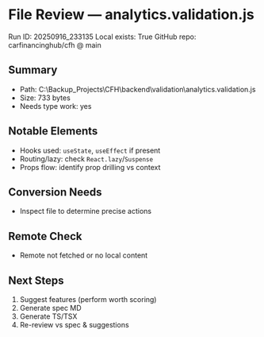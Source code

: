 # File Review — analytics.validation.js
Run ID: 20250916_233135
Local exists: True
GitHub repo: carfinancinghub/cfh @ main

## Summary
- Path: C:\Backup_Projects\CFH\backend\validation\analytics.validation.js
- Size: 733 bytes
- Needs type work: yes

## Notable Elements
- Hooks used: `useState`, `useEffect` if present
- Routing/lazy: check `React.lazy`/`Suspense`
- Props flow: identify prop drilling vs context

## Conversion Needs
- Inspect file to determine precise actions

## Remote Check
- Remote not fetched or no local content

## Next Steps
1) Suggest features (perform worth scoring)
2) Generate spec MD
3) Generate TS/TSX
4) Re-review vs spec & suggestions